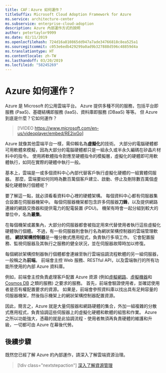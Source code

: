 ```yaml
---
title: CAF：Azure 如何運作？
titleSuffix: Microsoft Cloud Adoption Framework for Azure
ms.service: architecture-center
ms.subservice: enterprise-cloud-adoption
description: Azure 內部運作方式的說明
author: petertaylor9999
ms.date: 02/11/2019
ms.openlocfilehash: 724d16a810865dd947a7ade34766818c8ea525a1
ms.sourcegitcommit: c053e6edb429299a0ad9b327888d596c48859d4a
ms.translationtype: HT
ms.contentlocale: zh-TW
ms.lasthandoff: 03/20/2019
ms.locfileid: "58245269"
---
```

<!-- markdownlint-disable MD026 -->

# <a name="how-does-azure-work"></a>Azure 如何運作？

Azure 是 Microsoft 的公用雲端平台。 Azure 提供多種不同的服務，包括平台即服務 (PaaS)、基礎結構即服務 (IaaS)、資料庫即服務 (DBaaS) 等等。 但 Azure 到底是什麼？它如何運作？

<!-- markdownlint-disable MD034 -->

> [!VIDEO https://www.microsoft.com/en-us/videoplayer/embed/RE2ixGo]

<!-- markdownlint-enable MD034 -->

Azure 就像其他雲端平台一樣，需仰賴名為**虛擬化**的技術。 大部分的電腦硬體都可用軟體來模擬，因為大部分的電腦硬體都只是一組永久或半永久編碼在矽晶片材料中的指令。 使用將軟體指令對應至硬體指令的模擬層，虛擬化的硬體即可用軟體執行，如同在實際的硬體中執行一般。

基本上，雲端是一或多個資料中心內部代替客戶執行虛擬化硬體的一組實體伺服器。 那麼，雲端要如何同時為數百萬個客戶建立、啟動、停止及刪除數百萬個虛擬化硬體執行個體呢？

要了解這一點，就必須看看資料中心裡的硬體架構。  每個資料中心都有伺服器集合設置在伺服器機架中。 每個伺服器機架都包含許多伺服器**刀鋒**，以及提供網路連線的網路交換器和提供電力的配電裝置 (PDU)。 機架有時會一起分組到較大的單位中，名為**叢集**。

在每個機架或叢集內，大部分的伺服器都會被指定用來代替使用者執行這些虛擬化硬體執行個體。 不過，有一些伺服器則會執行名為網狀架構控制器的雲端管理軟體。 **網狀架構控制器**是一種分散式應用程式，負責執行多項工作。 它會配置服務、監視伺服器及其執行之服務的健全狀況，並在伺服器故障時加以修復。

每個網狀架構控制器執行個體都會連線至執行雲端協調流程軟體的另一組伺服器，一般稱之為**前端**。 前端會主控 Web 服務、RESTful API，以及雲端執行的所有功能所使用的內部 Azure 資料庫。

例如，前端會主控負責處理客戶配置 Azure 資源 (例如[虛擬網路][vnet]、[虛擬機器][vms]和 [Cosmos DB][cosmosdb] 之類的服務) 之要求的服務。 首先，前端會驗證使用者，並確認使用者是否有權配置要求的資源。 如果是，前端會參照資料庫以找出具有足夠容量的伺服器機架，然後指示機架上的網狀架構控制器配置資源。

因此，簡言之，Azure 就是大量伺服器和網路硬體的集合，外加一組複雜的分散式應用程式，負責協調這些伺服器上的虛擬化硬體和軟體的組態和作業。 Azure 之所以功能強大，憑藉的就是此協調流程 - 使用者無須再負責硬體的維護和升級，一切都可由 Azure 在幕後代勞。

## <a name="next-steps"></a>後續步驟

既然您已經了解 Azure 的內部運作，請深入了解雲端資源治理。

> [!div class="nextstepaction"]
> [深入了解資源管理](what-is-governance.md)

<!-- Links -->

[cosmosdb]: /azure/cosmos-db/introduction
[docs-add-users-to-aad]: /azure/active-directory/add-users-azure-active-directory?toc=/azure/architecture/cloud-adoption-guide/toc.json
[vms]: /azure/virtual-machines/
[vnet]: /azure/virtual-network/virtual-networks-overview
